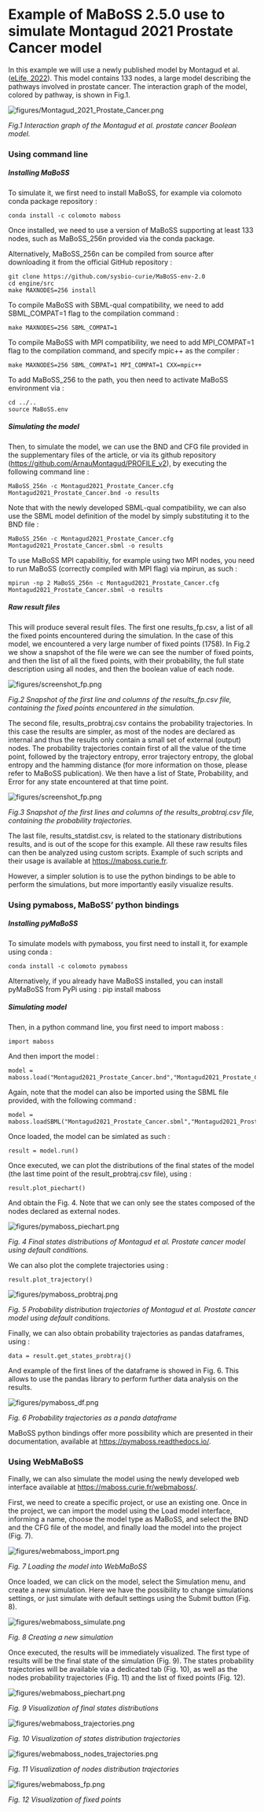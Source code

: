 # Example of MaBoSS 2.5.0 use to simulate Montagud 2021 Prostate Cancer model

In this example we will use a newly published model by Montagud et al. ([eLife, 2022](https://elifesciences.org/articles/72626)).  This model contains 133 nodes, a large model describing the pathways involved in prostate cancer. The interaction graph of the model, colored by pathway, is shown in Fig.1.

![figures/Montagud_2021_Prostate_Cancer.png](figures/Montagud2021_Prostate_Cancer.png)

*Fig.1 Interaction graph of the Montagud et al. prostate cancer Boolean model.*


### Using command line


##### Installing MaBoSS
To simulate it, we first need to install MaBoSS, for example via colomoto conda package repository : 

    conda install -c colomoto maboss

Once installed, we need to use a version of MaBoSS supporting at least 133 nodes, such as MaBoSS_256n provided via the conda package. 

Alternatively, MaBoSS_256n can be compiled from source after downloading it from the official GitHub repository : 

    git clone https://github.com/sysbio-curie/MaBoSS-env-2.0
    cd engine/src
    make MAXNODES=256 install


To compile MaBoSS with SBML-qual compatibility, we need to add SBML_COMPAT=1 flag to the compilation command : 

    make MAXNODES=256 SBML_COMPAT=1

To compile MaBoSS with MPI compatibility, we need to add MPI_COMPAT=1 flag to the compilation command, and specify mpic++ as the compiler : 

    make MAXNODES=256 SBML_COMPAT=1 MPI_COMPAT=1 CXX=mpic++

To add MaBoSS_256 to the path, you then need to activate MaBoSS environment via :

    cd ../..
    source MaBoSS.env


##### Simulating the model
Then, to simulate the model, we can use the BND and CFG file provided in the supplementary files of the article, or via its github repository (https://github.com/ArnauMontagud/PROFILE_v2), by executing the following command line : 

    MaBoSS_256n -c Montagud2021_Prostate_Cancer.cfg Montagud2021_Prostate_Cancer.bnd -o results

Note that with the newly developed SBML-qual compatibility, we can also use the SBML model definition of the model by simply substituting it to the BND file : 

    MaBoSS_256n -c Montagud2021_Prostate_Cancer.cfg Montagud2021_Prostate_Cancer.sbml -o results

To use MaBoSS MPI capabilitiy, for example using two MPI nodes, you need to run MaBoSS (correctly compiled with MPI flag) via mpirun, as such : 

    mpirun -np 2 MaBoSS_256n -c Montagud2021_Prostate_Cancer.cfg Montagud2021_Prostate_Cancer.sbml -o results


##### Raw result files

This will produce several result files. The first one results_fp.csv, a list of all the fixed points encountered during the simulation. In the case of this model, we encountered a very large number of fixed points (1758). In Fig.2 we show a snapshot of the file were we can see the number of fixed points, and then the list of all the fixed points, with their probability, the full state description using all nodes, and then the boolean value of each node. 

![figures/screenshot_fp.png](figures/screenshot_fp.png)

*Fig.2 Snapshot of the first line and columns of the results_fp.csv file, containing the fixed points encountered in the simulation.*

The second file, results_probtraj.csv contains the probability trajectories. In this case the results are simpler, as most of the nodes are declared as internal and thus the results only contain a small set of external (output) nodes. The probability trajectories contain first of all the value of the time point, followed by the trajectory entropy, error trajectory entropy, the global entropy and the hamming distance (for more information on those, please refer to MaBoSS publication). We then have a list of State, Probability, and Error for any state encountered at that time point. 

![figures/screenshot_fp.png](figures/screenshot_probtraj.png)

*Fig.3 Snapshot of the first lines and columns of the results_probtraj.csv file, containing the probability trajectories.*

The last file, results_statdist.csv, is related to the stationary distributions results, and is out of the scope for this example. All these raw results files can then be analyzed using custom scripts. Example of such scripts and their usage is available at https://maboss.curie.fr.

However, a simpler solution is to use the python bindings to be able to perform the simulations, but more importantly easily visualize results. 

### Using pymaboss, MaBoSS’ python bindings

##### Installing pyMaBoSS
To simulate models with pymaboss, you first need to install it, for example using conda : 

    conda install -c colomoto pymaboss

Alternatively, if you already have MaBoSS installed, you can install pyMaBoSS from PyPi using :
    pip install maboss


##### Simulating model
Then, in a python command line, you first need to import maboss : 

    import maboss

And then import the model : 

    model = maboss.load("Montagud2021_Prostate_Cancer.bnd","Montagud2021_Prostate_Cancer.cfg")

Again, note that the model can also be imported using the SBML file provided, with the following command : 

    model = maboss.loadSBML("Montagud2021_Prostate_Cancer.sbml","Montagud2021_Prostate_Cancer.cfg")

Once loaded, the model can be simlated as such : 

    result = model.run()

Once executed, we can plot the distributions of the final states of the model (the last time point of the result_probtraj.csv file), using : 

    result.plot_piechart()

And obtain the Fig. 4. Note that we can only see the states composed of the nodes declared as external nodes. 

![figures/pymaboss_piechart.png](figures/pymaboss_piechart.png)

*Fig. 4 Final states distributions of Montagud et al. Prostate cancer model using default conditions.*

We can also plot the complete trajectories using :

    result.plot_trajectory()

![figures/pymaboss_probtraj.png](figures/pymaboss_probtraj.png)

*Fig. 5 Probability distribution trajectories of Montagud et al. Prostate cancer model using default conditions.*


Finally, we can also obtain probability trajectories as pandas dataframes, using : 


    data = result.get_states_probtraj()


And example of the first lines of the dataframe is showed in Fig. 6. This allows to use the pandas library to perform further data analysis on the results.

![figures/pymaboss_df.png](figures/pymaboss_df.png)

*Fig. 6 Probability trajectories as a panda dataframe*

MaBoSS python bindings offer more possibility which are presented in their documentation, available at https://pymaboss.readthedocs.io/.


### Using WebMaBoSS

Finally, we can also simulate the model using the newly developed web interface available at https://maboss.curie.fr/webmaboss/.

First, we need to create a specific project, or use an existing one. Once in the project, we can import the model using the Load model interface, informing a name, choose the model type as MaBoSS, and select the BND and the CFG file of the model, and finally load the model into the project (Fig. 7). 

![figures/webmaboss_import.png](figures/webmaboss_import.png)

*Fig. 7 Loading the model into WebMaBoSS*

Once loaded, we can click on the model, select the Simulation menu, and create a new simulation. Here we have the possibility to change simulations settings, or just simulate with default settings using the Submit button (Fig. 8). 




![figures/webmaboss_simulate.png](figures/webmaboss_simulate.png)

*Fig. 8 Creating a new simulation*

Once executed, the results will be immediately visualized. The first type of results will be the final state of the simulation (Fig. 9). The states probability trajectories will be available via a dedicated tab (Fig. 10), as well as the nodes probability trajectories (Fig. 11) and the list of fixed points (Fig. 12). 

![figures/webmaboss_piechart.png](figures/webmaboss_piechart.png)

*Fig. 9 Visualization of final states distributions*

![figures/webmaboss_trajectories.png](figures/webmaboss_trajectories.png)

*Fig. 10 Visualization of states distribution trajectories*

![figures/webmaboss_nodes_trajectories.png](figures/webmaboss_nodes_trajectories.png)

*Fig. 11 Visualization of nodes distribution trajectories*

![figures/webmaboss_fp.png](figures/webmaboss_fp.png)

*Fig. 12 Visualization of fixed points*